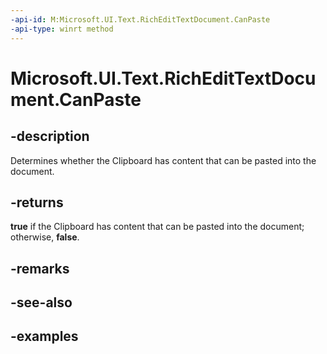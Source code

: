 ```yaml
---
-api-id: M:Microsoft.UI.Text.RichEditTextDocument.CanPaste
-api-type: winrt method
---
```


<!-- Method syntax.
public bool RichEditTextDocument.CanPaste()
-->

# Microsoft.UI.Text.RichEditTextDocument.CanPaste


## -description

Determines whether the Clipboard has content that can be pasted into the document.

## -returns

**true** if the Clipboard has content that can be pasted into the document; otherwise, **false**.

## -remarks

## -see-also

## -examples

